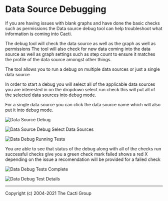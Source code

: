 # Data Source Debugging

If you are having issues with blank graphs and have done the basic checks such as permissions
the Data source debug tool can help troubleshoot what information is coming into Cacti.

The debug tool will check the data source as well as the graph as well as permissions
The tool will also check for new data coming into the data source as well as graph settings
such as step count to ensure it matches the profile of the data source amongst other things.

The tool allows you to run a debug on multiple data sources or just a single data source


In order to start a debug you will select all of the applicable data sources you are interested in
on the dropdown select run check this will put all of the selected data sources into debug mode.

For a single data source you can click the data source name which will also put it into debug mode.

![Data Source Debug](images/data-debug.png)

![Data Source Debug Select Data Sources](images/data-debug1.png)

![Data Debug Running Tests](images/data-debug2.png)

You are able to see that status of the debug along with all of the checks run 
successful checks give you a green check mark failed shows a red X
depending on the issue a recomendation will be provided for a failed check

![Data Debug Tests Complete](images/data-debug3.png)

![Data Debug Test Details](images/data-debug4.png)

---
Copyright (c) 2004-2021 The Cacti Group
